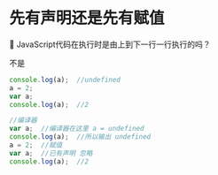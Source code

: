 # 先有声明还是先有赋值

:baby_chick: JavaScript代码在执行时是由上到下一行一行执行的吗？

不是



```javascript
console.log(a);  //undefined
a = 2;
var a;
console.log(a);  //2
```



```javascript
//编译器
var a;  //编译器在这里 a = undefined
console.log(a);  //所以输出 undefined
a = 2;  //赋值
var a;  //已有声明 忽略
console.log(a);  //2
```

















